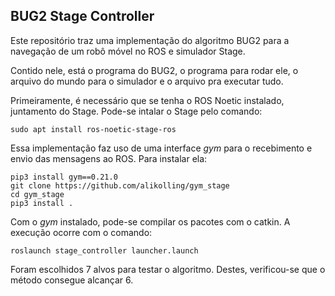 
## BUG2 Stage Controller

Este repositório traz uma implementação do algoritmo BUG2 para a navegação de um robô móvel no ROS e simulador Stage.

Contido nele, está o programa do BUG2, o programa para rodar ele, o arquivo do mundo para o simulador e o arquivo pra executar tudo.

Primeiramente, é necessário que se tenha o ROS Noetic instalado, juntamento do Stage.
Pode-se intalar o Stage pelo comando:

    sudo apt install ros-noetic-stage-ros

Essa implementação faz uso de uma interface *gym* para o recebimento e envio das mensagens ao ROS. 
Para instalar ela:

    pip3 install gym==0.21.0
    git clone https://github.com/alikolling/gym_stage
    cd gym_stage
    pip3 install .

Com o *gym* instalado, pode-se compilar os pacotes com o catkin.
A execução ocorre com o comando:

    roslaunch stage_controller launcher.launch

Foram escolhidos 7 alvos para testar o algoritmo. Destes, verificou-se que o método consegue alcançar 6.
